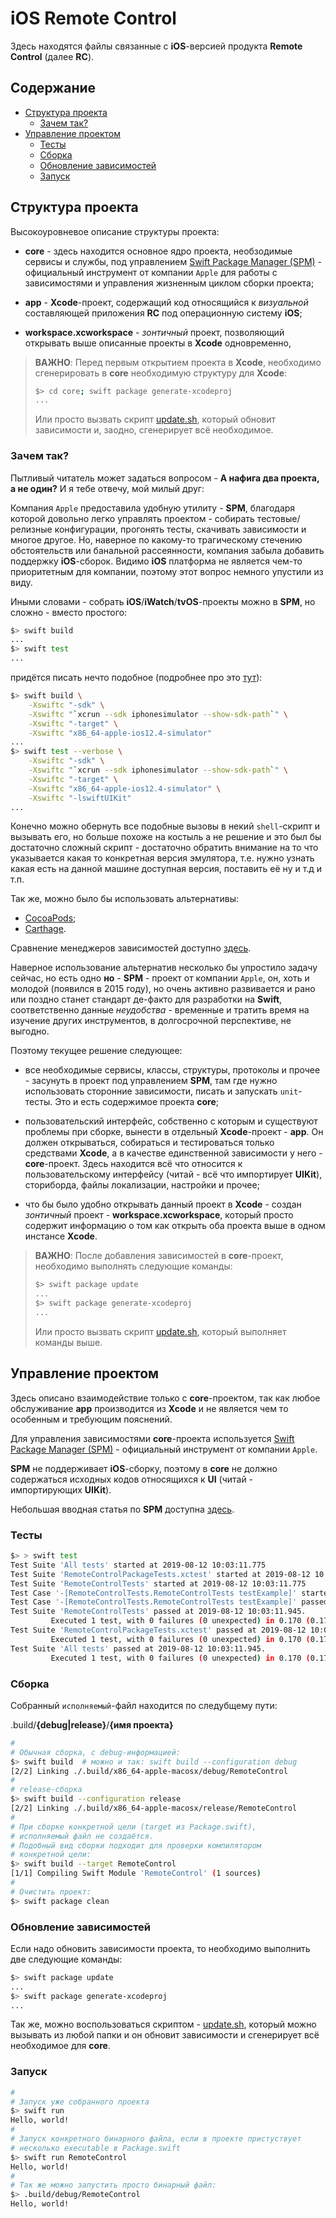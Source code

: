 
# iOS Remote Control

Здесь находятся файлы связанные с **iOS**-версией продукта **Remote Control** (далее **RC**).

## Содержание

- [Структура проекта](#project-structure)
  - [Зачем так?](#why)
- [Управление проектом](#project-management)
  - [Тесты](#tests)
  - [Сборка](#build)
  - [Обновление зависимостей](#dependencies-update)
  - [Запуск](#run)

<a name="project-structure"></a>

## Структура проекта

Высокоуровневое описание структуры проекта:

- **core** - здесь находится основное ядро проекта, необзодимые сервисы и службы, под управлением [Swift Package Manager (SPM)](https://swift.org/package-manager/) - официальный инструмент от компании `Apple` для работы с зависимостями и управления жизненным циклом сборки проекта;

- **app** - **Xcode**-проект, содержащий код относящийся к *визуальной* составляющей приложения **RC** под операционную систему **iOS**;

- **workspace.xcworkspace** - *зонтичный* проект, позволяющий открывать выше описанные проекты в **Xcode** одновременно,

> **ВАЖНО**: Перед первым открытием проекта в **Xcode**, необходимо сгенерировать в **core** необходимую структуру для **Xcode**:
>
> ```bash
> $> cd core; swift package generate-xcodeproj
> ...
> ```
>
> Или просто вызвать скрипт [update.sh](./update.sh), который обновит зависимости и, заодно, сгенерирует всё необходимое.

<a name="why"></a>

### Зачем так?

Пытливый читатель может задаться вопросом - **А нафига два проекта, а не один?** И я тебе отвечу, мой милый друг:

Компания `Apple` предоставила удобную утилиту - **SPM**, благодаря которой довольно легко управлять проектом - собирать тестовые/релизные конфигурации, прогонять тесты, скачивать зависимости и многое другое. Но, наверное по какому-то трагическому стечению обстоятельств или банальной рассеянности, компания забыла добавить поддержку **iOS**-сборок. Видимо **iOS** платформа не является чем-то приоритетным для компании, поэтому этот вопрос немного упустили из виду.

Иными словами - собрать **iOS**/**iWatch**/**tvOS**-проекты можно в **SPM**, но сложно - вместо простого:

```bash
$> swift build
...
$> swift test
...
```

придётся писать нечто подобное (подробнее про это [тут](https://dive.github.io/swift-package-manager/ios/2019/01/20/swift_package_manager_vs_ios.html)):

```bash
$> swift build \
    -Xswiftc "-sdk" \
    -Xswiftc "`xcrun --sdk iphonesimulator --show-sdk-path`" \
    -Xswiftc "-target" \
    -Xswiftc "x86_64-apple-ios12.4-simulator"
...
$> swift test --verbose \
    -Xswiftc "-sdk" \
    -Xswiftc "`xcrun --sdk iphonesimulator --show-sdk-path`" \
    -Xswiftc "-target" \
    -Xswiftc "x86_64-apple-ios12.4-simulator" \
    -Xswiftc "-lswiftUIKit"
...
```

Конечно можно обернуть все подобные вызовы в некий `shell`-скрипт и вызывать его, но больше похоже на костыль а не решение и это был бы достаточно сложный скрипт - достаточно обратить внимание на то что указывается какая то конкретная версия эмулятора, т.е. нужно узнать какая есть на данной машине доступная версия, поставить её ну и т.д и т.п.

Так же, можно было бы использовать альтернативы:

- [CocoaPods](https://cocoapods.org);
- [Carthage](https://github.com/Carthage/Carthage).

Сравнение менеджеров зависимостей доступно [здесь](https://medium.com/xcblog/swift-dependency-management-for-ios-3bcfc4771ec0).

Наверное использование альтернатив несколько бы упростило задачу сейчас, но есть одно **но** - **SPM** - проект от компании `Apple`, он, хоть и молодой (появился в 2015 году), но очень активно развивается и рано или поздно станет стандарт де-факто для разработки на **Swift**, соответственно данные *неудобства* - временные и тратить время на изучение других инструментов, в долгосрочной перспективе, не выгодно.

Поэтому текущее решение следующее:

- все необходимые сервисы, классы, структуры, протоколы и прочее - засунуть в проект под управлением **SPM**, там где нужно использовать сторонние зависимости, писать и запускать `unit`-тесты. Это и есть содержимое проекта **core**;

- пользовательский интерфейс, собственно с которым и существуют проблемы при сборке, вынести в отдельный **Xcode**-проект - **app**. Он должен открываться, собираться и тестироваться только средствами **Xcode**, а в качестве единственной зависимости у него - **core**-проект. Здесь находится всё что относится к пользовательскому интерфейсу (читай - всё что импортирует **UIKit**), сториборда, файлы локализации, настройки и прочее;

- что бы было удобно открывать данный проект в **Xcode** - создан *зонтичный* проект - **workspace.xcworkspace**, который просто содержит информацию о том как открыть оба проекта выше в одном инстансе **Xcode**.

> **ВАЖНО**: После добавления зависимостей в **core**-проект, необходимо выполнять следующие команды:
>
> ```bash
> $> swift package update
> ...
> $> swift package generate-xcodeproj
> ...
> ```
>
> Или просто вызвать скрипт [update.sh](./update.sh), который выполняет команды выше.

<a name="project-management"></a>

## Управление проектом

Здесь описано взаимодействие только с **core**-проектом, так как любое обслуживание **app** производится из **Xcode** и не является чем то особенным и требующим пояснений.

Для управления зависимостями **core**-проекта используется [Swift Package Manager (SPM)](https://swift.org/package-manager/) - официальный инструмент от компании `Apple`.

**SPM** не поддерживает **iOS**-сборку, поэтому в **core** не должно содержаться исходных кодов относящихся к **UI** (читай - импортирующих **UIKit**).

Небольшая вводная статья по **SPM** доступна [здесь](https://habr.com/en/company/redmadrobot/blog/348004/).

<a name="tests"></a>

### Тесты

```bash
$> > swift test
Test Suite 'All tests' started at 2019-08-12 10:03:11.775
Test Suite 'RemoteControlPackageTests.xctest' started at 2019-08-12 10:03:11.775
Test Suite 'RemoteControlTests' started at 2019-08-12 10:03:11.775
Test Case '-[RemoteControlTests.RemoteControlTests testExample]' started.
Test Case '-[RemoteControlTests.RemoteControlTests testExample]' passed (0.170 seconds).
Test Suite 'RemoteControlTests' passed at 2019-08-12 10:03:11.945.
         Executed 1 test, with 0 failures (0 unexpected) in 0.170 (0.170) seconds
Test Suite 'RemoteControlPackageTests.xctest' passed at 2019-08-12 10:03:11.945.
         Executed 1 test, with 0 failures (0 unexpected) in 0.170 (0.170) seconds
Test Suite 'All tests' passed at 2019-08-12 10:03:11.945.
         Executed 1 test, with 0 failures (0 unexpected) in 0.170 (0.170) seconds
```

<a name="build"></a>

### Сборка

Собранный `исполняемый`-файл находится по следубщему пути:

.build/**{debug|release}**/**{имя проекта}**

```bash
#
# Обычная сборка, с debug-информацией:
$> swift build  # можно и так: swift build --configuration debug
[2/2] Linking ./.build/x86_64-apple-macosx/debug/RemoteControl
#
# release-сборка
$> swift build --configuration release
[2/2] Linking ./.build/x86_64-apple-macosx/release/RemoteControl
#
# При сборке конкретной цели (target из Package.swift),
# исполняемый файл не создаётся.
# Подобный вид сборки подходит для проверки компилятором
# конкретной цели:
$> swift build --target RemoteControl
[1/1] Compiling Swift Module 'RemoteControl' (1 sources)
#
# Очистить проект:
$> swift package clean
```

<a name="dependencies-update"></a>

### Обновление зависимостей

Если надо обновить зависимости проекта, то необходимо выполнить две следующие команды:

```bash
$> swift package update
...
$> swift package generate-xcodeproj
...
```

Так же, можно воспользоваться скриптом - [update.sh](./update.sh), который можно вызывать из любой папки и он обновит зависимости и сгенерирует всё необходимое для **core**.

<a name="run"></a>

### Запуск

```bash
#
# Запуск уже собранного проекта
$> swift run
Hello, world!
#
# Запуск конкретного бинарного файла, если в проекте пристуствует
# несколько executable в Package.swift
$> swift run RemoteControl
Hello, world!
#
# Так же можно запустить просто бинарный файл:
$> .build/debug/RemoteControl
Hello, world!
```
